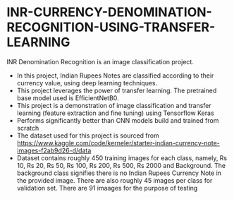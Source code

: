 # INR-CURRENCY-DENOMINATION-RECOGNITION-USING-TRANSFER-LEARNING
INR Denomination Recognition is an image classification project.

* In this project, Indian Rupees Notes are classified according to their currency value, using deep learning techniques. 
* This project leverages the power of transfer learning. The pretrained base model used is EfficientNetB0. 
* This project is a demonstration of image classification and transfer learning (feature extraction and fine tuning) using Tensorflow Keras 
* Performs significantly better than CNN models build and trained from scratch
* The dataset used for this project is sourced from https://www.kaggle.com/code/kerneler/starter-indian-currency-note-images-f2ab9d26-d/data
* Dataset contains roughly 450 training images for each class, namely, Rs 10, Rs 20, Rs 50, Rs 100, Rs 200, Rs 500, Rs 2000 and Background. The background class signifies there is no Indian Rupees Currency Note in the provided image. There are also roughly 45 images per class for validation set. There are 91 imaages for the purpose of testing
